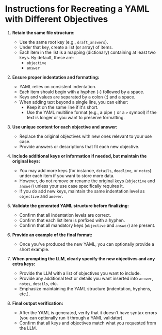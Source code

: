 # Instructions for Recreating a YAML with Different Objectives

1. **Retain the same file structure:**
   - Use the same root key (e.g., `draft_answers`).
   - Under that key, create a list (or array) of items.
   - Each item in the list is a mapping (dictionary) containing at least two keys. By default, these are:
     - `objective`
     - `answer`

2. **Ensure proper indentation and formatting:**
   - YAML relies on consistent indentation.
   - Each item should begin with a hyphen (-) followed by a space.
   - Keys and values are separated by a colon (:) and a space.
   - When adding text beyond a single line, you can either:
     - Keep it on the same line if it's short.
     - Use the YAML multiline format (e.g., a pipe `|` or a `>` symbol) if the text is longer or you want to preserve formatting.

3. **Use unique content for each objective and answer:**
   - Replace the original objectives with new ones relevant to your use case.
   - Provide answers or descriptions that fit each new objective.

4. **Include additional keys or information if needed, but maintain the original keys:**
   - You may add more keys (for instance, `details`, `deadline`, or `notes`) under each item if you want to store more data.
   - However, do not remove or rename the original keys (`objective` and `answer`) unless your use case specifically requires it.
   - If you do add new keys, maintain the same indentation level as `objective` and `answer`.

5. **Validate the generated YAML structure before finalizing:**
   - Confirm that all indentation levels are correct.
   - Confirm that each list item is prefixed with a hyphen.
   - Confirm that all mandatory keys (`objective` and `answer`) are present.

6. **Provide an example of the final format:**
   - Once you've produced the new YAML, you can optionally provide a short example.

7. **When prompting the LLM, clearly specify the new objectives and any extra keys:**
   - Provide the LLM with a list of objectives you want to include.
   - Provide any additional text or details you want inserted into `answer`, `notes`, `details`, etc.
   - Emphasize maintaining the YAML structure (indentation, hyphens, etc.).

8. **Final output verification:**
   - After the YAML is generated, verify that it doesn't have syntax errors (you can optionally run it through a YAML validator).
   - Confirm that all keys and objectives match what you requested from the LLM.